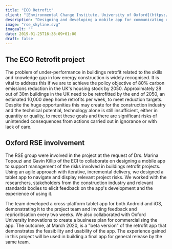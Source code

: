 ```yaml
---
title: "ECO Retrofit"
client: "[Environmental Change Institute, University of Oxford](https://www.eci.ox.ac.uk/)"
description: "Designing and developing a mobile app for communicating retrofit project risks"
image: "rse_skyline.svg"
imagealt: ""
date: 2019-01-25T16:38:09+01:00
draft: false
---
```


## The ECO Retrofit project

The problem of under-performance in buildings retrofit related to the skills and knowledge gap in low energy construction is widely recognised. It is vital to address this if we are to achieve the policy objective of 80% carbon emissions reduction in the UK's housing stock by 2050. Approximately 28 out of 30m buildings in the UK need to be retrofitted by the end of 2050, an estimated 10,000 deep home retrofits per week, to meet reduction targets. Despite the huge opportunities this may create for the construction industry and the technical potential, technology alone is still insufficient, either in quantity or quality, to meet these goals and there are significant risks of unintended consequences from actions carried out in ignorance or with lack of care.

## Oxford RSE involvement

The RSE group were involved in the project at the request of Drs. Marina Topouzi and Gavin Killip of the ECI to collaborate on designing a mobile app to support management of the risks involved in buildings retrofit projects. Using an agile approach with iterative, incremental delivery, we designed a tablet app to navigate and display relevant project risks. We worked with the researchers, stakeholders from the construction industry and relevant standards bodies to elicit feedback on the app's development and the experience of using it.

The team developed a cross-platform tablet app for both Android and iOS, demonstrating it to the project team and inviting feedback and reprioritisation every two weeks. We also collaborated with Oxford University Innovations to create a business plan for commercialising the app. The outcome, at March 2020, is a "beta version" of the retrofit app that demonstrates the feasibility and usability of the app. The experience gained in this project will be used in building a final app for general release by the same team.
